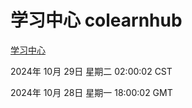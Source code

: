 # 学习中心 colearnhub
[学习中心](http://219.139.197.74:56308/colearnhub/)

2024年 10月 29日 星期二 02:00:02 CST

2024年 10月 28日 星期一 18:00:02 GMT
